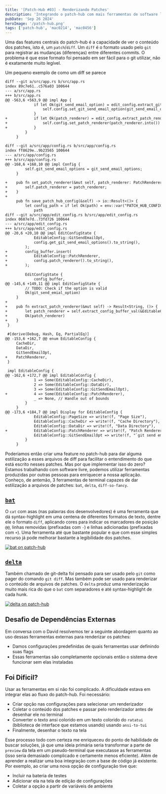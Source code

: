 ```yaml
---
title: '[Patch-Hub #03] - Renderizando Patches'
description: 'Integrando o patch-hub com mais ferramentas de software livre'
pubDate: 'Sep 26 2024'
heroImage: '/patch-hub.png'
tags: ['patch-hub', 'mac0214', 'mac0456']
---
```


Uma das features centrais do patch-hub é a capacidade de ver o conteúdo dos patches, isto é, um `patch`/`diff`. Um `diff` é o formato usado pelo `git` para registrar as mudanças (diferenças) entre diferentes commits. O problema é que esse formato foi pensado em ser fácil para o git utilizar, não é exatamente muito legível.

Um pequeno exemplo de como um diff se parece

```txt
diff --git a/src/app.rs b/src/app.rs
index 89c7e61..c576a03 100644
--- a/src/app.rs
+++ b/src/app.rs
@@ -563,6 +563,9 @@ impl App {
             if let Ok(git_send_email_option) = edit_config.extract_git_send_email_option() {
                 self.config.set_git_send_email_option(git_send_email_option)
             }
+            if let Ok(patch_renderer) = edit_config.extract_patch_renderer() {
+                self.config.set_patch_renderer(patch_renderer.into())
+            }
         }
     }
 
diff --git a/src/app/config.rs b/src/app/config.rs
index ff8629e..9b23565 100644
--- a/src/app/config.rs
+++ b/src/app/config.rs
@@ -168,6 +168,10 @@ impl Config {
         self.git_send_email_options = git_send_email_options;
     }
 
+    pub fn set_patch_renderer(&mut self, patch_renderer: PatchRenderer) {
+        self.patch_renderer = patch_renderer;
+    }
+
     pub fn save_patch_hub_config(&self) -> io::Result<()> {
         let config_path = if let Ok(path) = env::var("PATCH_HUB_CONFIG_PATH") {
             path
diff --git a/src/app/edit_config.rs b/src/app/edit_config.rs
index 0687e7d..73fd726 100644
--- a/src/app/edit_config.rs
+++ b/src/app/edit_config.rs
@@ -20,6 +20,10 @@ impl EditConfigState {
             EditableConfig::GitSendEmailOpt,
             config.get_git_send_email_options().to_string(),
         );
+        config_buffer.insert(
+            EditableConfig::PatchRenderer,
+            config.patch_renderer().to_string(),
+        );
 
         EditConfigState {
             config_buffer,
@@ -145,6 +149,11 @@ impl EditConfigState {
         // TODO: Check if the option is valid
         Ok(git_send_emial_option)
     }
+
+    pub fn extract_patch_renderer(&mut self) -> Result<String, ()> {
+        let patch_renderer = self.extract_config_buffer_val(&EditableConfig::PatchRenderer);
+        Ok(patch_renderer)
+    }
 }
 
 #[derive(Debug, Hash, Eq, PartialEq)]
@@ -153,6 +162,7 @@ enum EditableConfig {
     CacheDir,
     DataDir,
     GitSendEmailOpt,
+    PatchRenderer,
 }
 
 impl EditableConfig {
@@ -162,6 +172,7 @@ impl EditableConfig {
             1 => Some(EditableConfig::CacheDir),
             2 => Some(EditableConfig::DataDir),
             3 => Some(EditableConfig::GitSendEmailOpt),
+            4 => Some(EditableConfig::PatchRenderer),
             _ => None, // Handle out of bounds
         }
     }
@@ -173,6 +184,7 @@ impl Display for EditableConfig {
             EditableConfig::PageSize => write!(f, "Page Size"),
             EditableConfig::CacheDir => write!(f, "Cache Directory"),
             EditableConfig::DataDir => write!(f, "Data Directory"),
+            EditableConfig::PatchRenderer => write!(f, "Patch Renderer (bat, delta, diff-so-fancy)"),
             EditableConfig::GitSendEmailOpt => write!(f, "`git send email` option"),
         }
     }
```

Poderiamos então criar uma feature no patch-hub para dar alguma estilização a esses arquivos de diff para facilitar o entendimento do que está escrito nesses patches. Mas por que implementar isso do zero? Estamos trabalhando com software livre, podemos utilizar ferramentas produzidas por outras pessoas para enriquecer a nossa aplicação. Conheço, de antemão, 3 ferramentas de terminal capazes de dar estilização a arquivos de patches: `bat`, `delta`, `diff-so-fancy`.

## [`bat`](https://github.com/sharkdp/bat)

O `cat` com asas (nas palavras dos desenvolvedores) é uma ferramenta que dá syntax-highlight em uma centena de diferentes formatos de texto, dentre ele o formato `diff`, aplicando cores para indicar os marcadores de posição `@@`, linhas removidas (prefixadas com `-`) e linhas adicionadas (prefixadas com `+`). Uma ferramenta até que bastante popular e que com esse simples recurso já pode melhorar bastante a legibilidade dos patches.

[![bat on patch-hub](https://asciinema.org/a/nDKHt1Q1eyg7eKr1xGuZPzJXF.svg)](https://asciinema.org/a/nDKHt1Q1eyg7eKr1xGuZPzJXF)

## [`delta`](https://github.com/dandavison/delta)

Também chamado de git-delta foi pensado para ser usado pelo `git` como pager do comando `git diff`. Mas também pode ser usado para renderizar o conteúdo de arquivos de patches. O `delta` produz uma renderização muito mais rica do que o `bat` com separadores e até syntax-highlight de cada hunk.

[![delta on patch-hub](https://asciinema.org/a/ITkDDrem3qb8MPcYQ15jEm871.svg)](https://asciinema.org/a/ITkDDrem3qb8MPcYQ15jEm871)

## Desafio de Dependências Externas

Em conversa com o David resolvemos ter a seguinte abordagem quanto ao uso dessas ferramentas externas para renderizar os patches:

- Damos configurações predefinidas de quais ferramentas usar definindo suas flags
- Essas ferramentas são completamente opcionais então o sistema deve funcionar sem elas instaladas

## Foi Dificil?

Usar as ferramentas em si não foi complicado. A dificuldade estava em integrar elas ao fluxo do patch-hub. Foi necessário:

- Criar opção nas configurações para selecionar um renderizador
- Coletar o conteúdo dos patches e passar pelo renderizador antes de desenhar ele no terminal
- Converter o texto ansi colorido em um texto colorido do `ratatui` (biblioteca de interface que estamos usando) usando `ansi-to-tui`
- Finalmente, desenhar o texto na tela 

Esse processo todo com certeza me enriqueceu do ponto de habilidade de buscar soluções, já que uma ideia primária seria transformar a parte de `preview` da tela em um pseudo-terminal que executasse as ferramentas (isso seria demasiado complicado e certamente menos eficiente). Além de aprender a realizar uma boa integração com a base de código já existente. Por exemplo, ao criar uma nova opção de configuração tive que:

- Incluir na bateria de testes
- Adicionar ela na tela de edição de configurações
- Coletar a opção a partir de variáveis de ambiente
